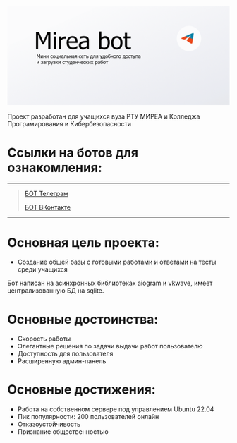 ![GitHub Banner](./assets/wrapper_for_github.png)

Проект разработан для учащихся вуза РТУ МИРЕА и Колледжа Програмирования и Кибербезопасности


# Ссылки на ботов для ознакомления:
___
>[БОТ Телеграм](https://t.me/Cheatbase_bot)
>
>[БОТ ВКонтакте ](https://vk.com/mireabot)
___

# Основная цель проекта:
- Создание общей базы с готовыми работами и ответами на тесты среди учащихся


Бот написан на асинхронных библиотеках aiogram и vkwave, имеет централизованную БД на sqlite.

# Основные достоинства:
- Скорость работы
- Элегантные решения по задачи выдачи работ пользователю
- Доступность для пользователя
- Расширенную админ-панель


# Основные достижения:
- Работа на собственном сервере под управлением Ubuntu 22.04
- Пик популярности: 200 пользователей онлайн
- Отказоустойчивость 
- Признание общественностью 

